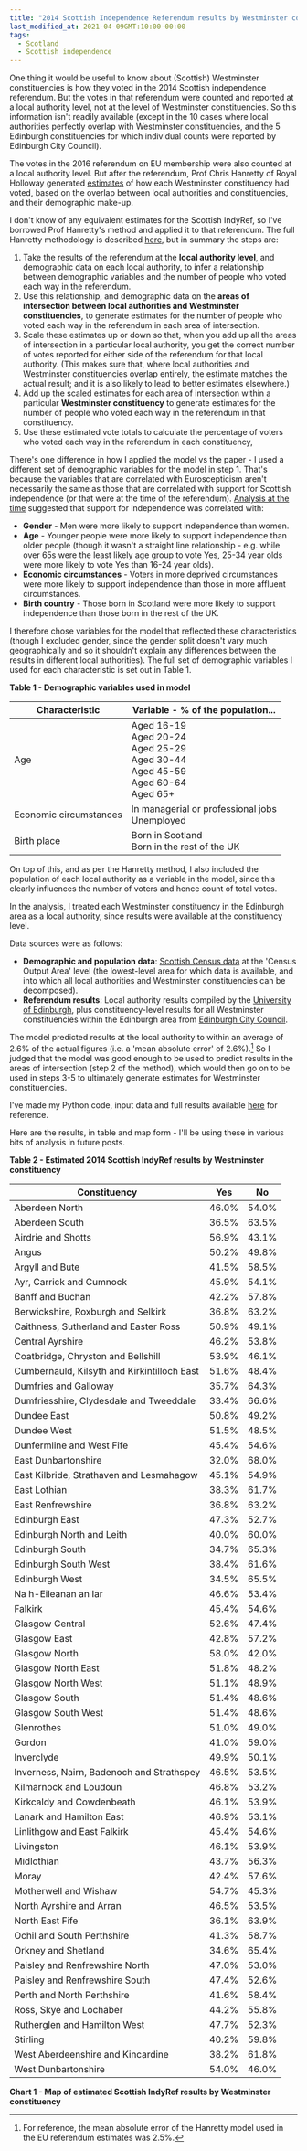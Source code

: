 ```yaml
---
title: "2014 Scottish Independence Referendum results by Westminster constituency"
last_modified_at: 2021-04-09GMT:10:00-00:00
tags:
  - Scotland
  - Scottish independence
---
```


One thing it would be useful to know about (Scottish) Westminster constituencies is how they voted in the 2014 Scottish independence referendum. But the votes in that referendum were counted and reported at a local authority level, not at the level of Westminster constituencies. So this information isn't readily available (except in the 10 cases where local authorities perfectly overlap with Westminster constituencies, and the 5 Edinburgh constituencies for which individual counts were reported by Edinburgh City Council).

The votes in the 2016 referendum on EU membership were also counted at a local authority level. But after the referendum, Prof Chris Hanretty of Royal Holloway generated [estimates]("https://medium.com/@chrishanretty/final-estimates-of-the-leave-vote-or-areal-interpolation-and-the-uks-referendum-on-eu-membership-5490b6cab878") of how each Westminster constituency had voted, based on the overlap between local authorities and constituencies, and their demographic make-up. 

I don't know of any equivalent estimates for the Scottish IndyRef, so I've borrowed Prof Hanretty's method and applied it to that referendum. The full Hanretty methodology is described [here]("https://pure.royalholloway.ac.uk/portal/files/28724566/article.pdf"), but in summary the steps are:
1. Take the results of the referendum at the **local authority level**, and demographic data on each local authority, to infer a relationship between demographic variables and the number of people who voted each way in the referendum. 
2. Use this relationship, and demographic data on the **areas of intersection between local authorities and Westminster constituencies**, to generate estimates for the number of people who voted each way in the referendum in each area of intersection.
3. Scale these estimates up or down so that, when you add up all the areas of intersection in a particular local authority, you get the correct number of votes reported for either side of the referendum for that local authority. (This makes sure that, where local authorities and Westminster constituencies overlap entirely, the estimate matches the actual result; and it is also likely to lead to better estimates elsewhere.)
4. Add up the scaled estimates for each area of intersection within a particular **Westminster constituency** to generate estimates for the number of people who voted each way in the referendum in that constituency.
5. Use these estimated vote totals to calculate the percentage of voters who voted each way in the referendum in each constituency,

There's one difference in how I applied the model vs the paper - I used a different set of demographic variables for the model in step 1. That's because the variables that are correlated with Euroscepticism aren't necessarily the same as those that are correlated with support for Scottish independence (or that were at the time of the referendum). [Analysis at the time]("https://whatscotlandthinks.org/2014/09/voted-yes-voted/") suggested that support for independence was correlated with:
* **Gender** - Men were more likely to support independence than women.
* **Age** - Younger people were more likely to support independence than older people (though it wasn't a straight line relationship - e.g. while over 65s were the least likely age group to vote Yes, 25-34 year olds were more likely to vote Yes than 16-24 year olds).
* **Economic circumstances** - Voters in more deprived circumstances were more likely to support independence than those in more affluent circumstances.
* **Birth country** - Those born in Scotland were more likely to support independence than those born in the rest of the UK.

I therefore chose variables for the model that reflected these characteristics (though I excluded gender, since the gender split doesn't vary much geographically and so it shouldn't explain any differences between the results in different local authorities). The full set of demographic variables I used for each characteristic is set out in Table 1.

**Table 1 - Demographic variables used in model**

| Characteristic         | Variable - % of the population...                                          |
|------------------------|----------------------------------------------------------------------------|
| Age                    | Aged 16-19</br>Aged 20-24</br>Aged 25-29</br>Aged 30-44</br>Aged 45-59</br>Aged 60-64</br>Aged 65+ |
| Economic circumstances | In managerial or professional jobs </br> Unemployed                              |
| Birth place            | Born in Scotland </br> Born in the rest of the UK                                |

On top of this, and as per the Hanretty method, I also included the population of each local authority as a variable in the model, since this clearly influences the number of voters and hence count of total votes. 

In the analysis, I treated each Westminster constituency in the Edinburgh area as a local authority, since results were available at the constituency level.

Data sources were as follows:
* **Demographic and population data**: [Scottish Census data]("https://www.scotlandscensus.gov.uk/ods-web/data-warehouse.html#bulkdatatab") at the 'Census Output Area' level (the lowest-level area for which data is available, and into which all local authorities and Westminster constituencies can be decomposed).
* **Referendum results**: Local authority results compiled by the [University of Edinburgh]("https://datashare.ed.ac.uk/handle/10283/2614"), plus constituency-level results for all Westminster constituencies within the Edinburgh area from [Edinburgh City Council]("https://www.edinburgh.gov.uk/downloads/file/24558/analysis-of-voting-totals-in-the-city-of-edinburgh-area").

The model predicted results at the local authority to within an average of 2.6% of the actual figures (i.e. a 'mean absolute error' of 2.6%).[^1] So I judged that the model was good enough to be used to predict results in the areas of intersection (step 2 of the method), which would then go on to be used in steps 3-5 to ultimately generate estimates for Westminster constituencies.

I've made my Python code, input data and full results available [here]("https://github.com/sixhundredandfifty/charts/tree/master/2021-04-09") for reference. 

Here are the results, in table and map form - I'll be using these in various bits of analysis in future posts.

**Table 2 - Estimated 2014 Scottish IndyRef results by Westminster constituency**

| Constituency                                | Yes   | No    |
|---------------------------------------------|-------|-------|
| Aberdeen North                              | 46.0% | 54.0% |
| Aberdeen South                              | 36.5% | 63.5% |
| Airdrie and Shotts                          | 56.9% | 43.1% |
| Angus                                       | 50.2% | 49.8% |
| Argyll and Bute                             | 41.5% | 58.5% |
| Ayr, Carrick and Cumnock                    | 45.9% | 54.1% |
| Banff and Buchan                            | 42.2% | 57.8% |
| Berwickshire, Roxburgh and Selkirk          | 36.8% | 63.2% |
| Caithness, Sutherland and Easter Ross       | 50.9% | 49.1% |
| Central Ayrshire                            | 46.2% | 53.8% |
| Coatbridge, Chryston and Bellshill          | 53.9% | 46.1% |
| Cumbernauld, Kilsyth and Kirkintilloch East | 51.6% | 48.4% |
| Dumfries and Galloway                       | 35.7% | 64.3% |
| Dumfriesshire, Clydesdale and Tweeddale     | 33.4% | 66.6% |
| Dundee East                                 | 50.8% | 49.2% |
| Dundee West                                 | 51.5% | 48.5% |
| Dunfermline and West Fife                   | 45.4% | 54.6% |
| East Dunbartonshire                         | 32.0% | 68.0% |
| East Kilbride, Strathaven and Lesmahagow    | 45.1% | 54.9% |
| East Lothian                                | 38.3% | 61.7% |
| East Renfrewshire                           | 36.8% | 63.2% |
| Edinburgh East                              | 47.3% | 52.7% |
| Edinburgh North and Leith                   | 40.0% | 60.0% |
| Edinburgh South                             | 34.7% | 65.3% |
| Edinburgh South West                        | 38.4% | 61.6% |
| Edinburgh West                              | 34.5% | 65.5% |
| Na h-Eileanan an Iar                        | 46.6% | 53.4% |
| Falkirk                                     | 45.4% | 54.6% |
| Glasgow Central                             | 52.6% | 47.4% |
| Glasgow East                                | 42.8% | 57.2% |
| Glasgow North                               | 58.0% | 42.0% |
| Glasgow North East                          | 51.8% | 48.2% |
| Glasgow North West                          | 51.1% | 48.9% |
| Glasgow South                               | 51.4% | 48.6% |
| Glasgow South West                          | 51.4% | 48.6% |
| Glenrothes                                  | 51.0% | 49.0% |
| Gordon                                      | 41.0% | 59.0% |
| Inverclyde                                  | 49.9% | 50.1% |
| Inverness, Nairn, Badenoch and Strathspey   | 46.5% | 53.5% |
| Kilmarnock and Loudoun                      | 46.8% | 53.2% |
| Kirkcaldy and Cowdenbeath                   | 46.1% | 53.9% |
| Lanark and Hamilton East                    | 46.9% | 53.1% |
| Linlithgow and East Falkirk                 | 45.4% | 54.6% |
| Livingston                                  | 46.1% | 53.9% |
| Midlothian                                  | 43.7% | 56.3% |
| Moray                                       | 42.4% | 57.6% |
| Motherwell and Wishaw                       | 54.7% | 45.3% |
| North Ayrshire and Arran                    | 46.5% | 53.5% |
| North East Fife                             | 36.1% | 63.9% |
| Ochil and South Perthshire                  | 41.3% | 58.7% |
| Orkney and Shetland                         | 34.6% | 65.4% |
| Paisley and Renfrewshire North              | 47.0% | 53.0% |
| Paisley and Renfrewshire South              | 47.4% | 52.6% |
| Perth and North Perthshire                  | 41.6% | 58.4% |
| Ross, Skye and Lochaber                     | 44.2% | 55.8% |
| Rutherglen and Hamilton West                | 47.7% | 52.3% |
| Stirling                                    | 40.2% | 59.8% |
| West Aberdeenshire and Kincardine           | 38.2% | 61.8% |
| West Dunbartonshire                         | 54.0% | 46.0% |

**Chart 1 - Map of estimated Scottish IndyRef results by Westminster constituency**

<div class="flourish-embed flourish-map" data-src="visualisation/5672536"><script src="https://public.flourish.studio/resources/embed.js"></script></div>

[^1]: For reference, the mean absolute error of the Hanretty model used in the EU referendum estimates was 2.5%. 
